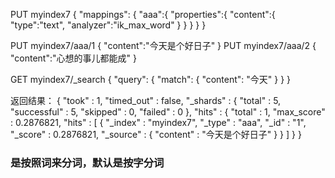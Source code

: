 PUT myindex7
{
  "mappings": {
    "aaa":{
      "properties":{
        "content":{
          "type":"text",
          "analyzer":"ik_max_word"
        }
      }
    }
  }
}

PUT myindex7/aaa/1
{
  "content":"今天是个好日子"
}
PUT myindex7/aaa/2
{
  "content":"心想的事儿都能成"
}

GET myindex7/_search
{
  "query": {
    "match": {
      "content": "今天"
    }
  }
}

返回结果：
{
  "took" : 1,
  "timed_out" : false,
  "_shards" : {
    "total" : 5,
    "successful" : 5,
    "skipped" : 0,
    "failed" : 0
  },
  "hits" : {
    "total" : 1,
    "max_score" : 0.2876821,
    "hits" : [
      {
        "_index" : "myindex7",
        "_type" : "aaa",
        "_id" : "1",
        "_score" : 0.2876821,
        "_source" : {
          "content" : "今天是个好日子"
        }
      }
    ]
  }
}
### 是按照词来分词，默认是按字分词